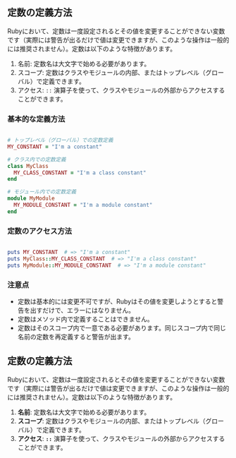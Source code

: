 ## 定数の定義方法

Rubyにおいて、定数は一度設定されるとその値を変更することができない変数です（実際には警告が出るだけで値は変更できますが、このような操作は一般的には推奨されません）。定数は以下のような特徴があります。

1. 名前: 定数名は大文字で始める必要があります。
2. スコープ: 定数はクラスやモジュールの内部、またはトップレベル（グローバル）で定義できます。
3. アクセス: `::` 演算子を使って、クラスやモジュールの外部からアクセスすることができます。

### 基本的な定義方法

```ruby

# トップレベル（グローバル）での定数定義
MY_CONSTANT = "I'm a constant"

# クラス内での定数定義
class MyClass
  MY_CLASS_CONSTANT = "I'm a class constant"
end

# モジュール内での定数定義
module MyModule
  MY_MODULE_CONSTANT = "I'm a module constant"
end

```

### 定数のアクセス方法

```ruby

puts MY_CONSTANT  # => "I'm a constant"
puts MyClass::MY_CLASS_CONSTANT  # => "I'm a class constant"
puts MyModule::MY_MODULE_CONSTANT  # => "I'm a module constant"

```

### 注意点

- 定数は基本的には変更不可ですが、Rubyはその値を変更しようとすると警告を出すだけで、エラーにはなりません。
- 定数はメソッド内で定義することはできません。
- 定数はそのスコープ内で一意である必要があります。同じスコープ内で同じ名前の定数を再定義すると警告が出ます。
## 定数の定義方法

Rubyにおいて、定数は一度設定されるとその値を変更することができない変数です（実際には警告が出るだけで値は変更できますが、このような操作は一般的には推奨されません）。定数は以下のような特徴があります。

1. **名前**: 定数名は大文字で始める必要があります。
2. **スコープ**: 定数はクラスやモジュールの内部、またはトップレベル（グローバル）で定義できます。
3. **アクセス**: **`::`** 演算子を使って、クラスやモジュールの外部からアクセスすることができます。